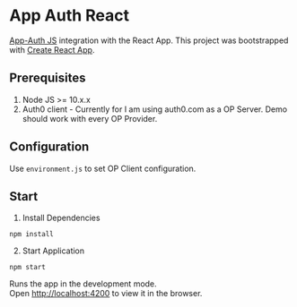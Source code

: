 # App Auth React

[App-Auth JS](https://github.com/openid/AppAuth-JS) integration with the React App.
This project was bootstrapped with [Create React App](https://github.com/facebook/create-react-app).

## Prerequisites

1. Node JS >= 10.x.x
3. Auth0 client - Currently for I am using auth0.com as a OP Server. Demo should work with every OP Provider. 

## Configuration

Use `environment.js` to set OP Client configuration.

## Start

1. Install Dependencies

```
npm install
```

2. Start Application

```
npm start
```

Runs the app in the development mode.<br />
Open [http://localhost:4200](http://localhost:4200) to view it in the browser.
